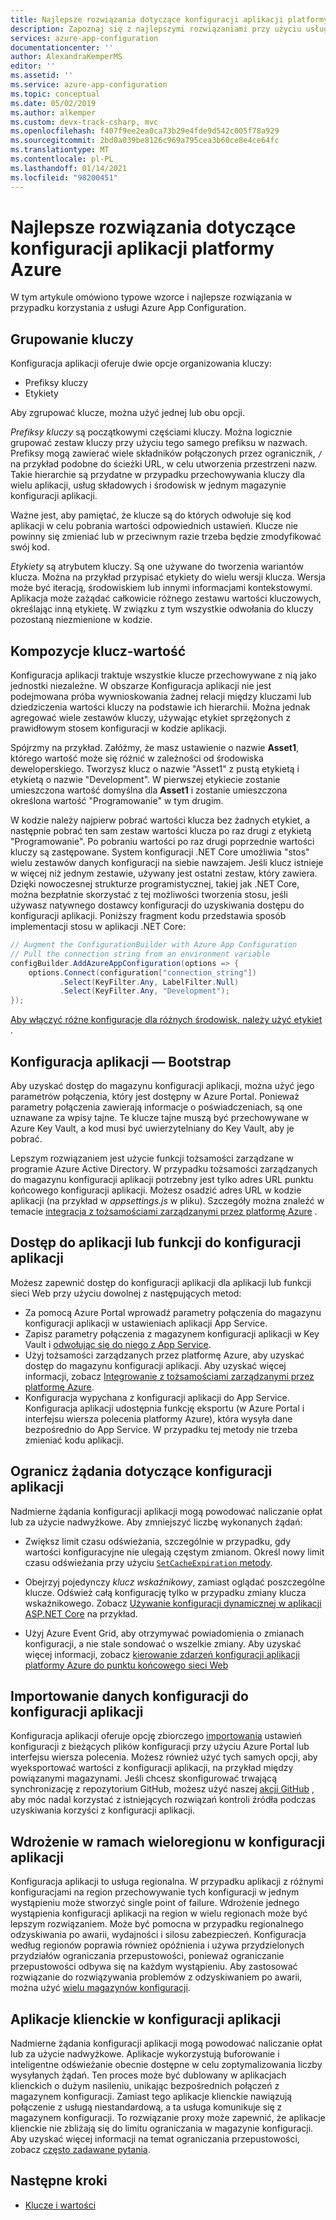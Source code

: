 ```yaml
---
title: Najlepsze rozwiązania dotyczące konfiguracji aplikacji platformy Azure | Microsoft Docs
description: Zapoznaj się z najlepszymi rozwiązaniami przy użyciu usługi Azure App Configuration. Omówione tematy obejmują grupy kluczy, kompozycje klucza i wartości, ładowania początkowego konfiguracji aplikacji.
services: azure-app-configuration
documentationcenter: ''
author: AlexandraKemperMS
editor: ''
ms.assetid: ''
ms.service: azure-app-configuration
ms.topic: conceptual
ms.date: 05/02/2019
ms.author: alkemper
ms.custom: devx-track-csharp, mvc
ms.openlocfilehash: f407f9ee2ea0ca73b29e4fde9d542c005f78a929
ms.sourcegitcommit: 2bd0a039be8126c969a795cea3b60ce8e4ce64fc
ms.translationtype: MT
ms.contentlocale: pl-PL
ms.lasthandoff: 01/14/2021
ms.locfileid: "98200451"
---
```

# <a name="azure-app-configuration-best-practices"></a>Najlepsze rozwiązania dotyczące konfiguracji aplikacji platformy Azure

W tym artykule omówiono typowe wzorce i najlepsze rozwiązania w przypadku korzystania z usługi Azure App Configuration.

## <a name="key-groupings"></a>Grupowanie kluczy

Konfiguracja aplikacji oferuje dwie opcje organizowania kluczy:

* Prefiksy kluczy
* Etykiety

Aby zgrupować klucze, można użyć jednej lub obu opcji.

*Prefiksy kluczy* są początkowymi częściami kluczy. Można logicznie grupować zestaw kluczy przy użyciu tego samego prefiksu w nazwach. Prefiksy mogą zawierać wiele składników połączonych przez ogranicznik, `/` na przykład podobne do ścieżki URL, w celu utworzenia przestrzeni nazw. Takie hierarchie są przydatne w przypadku przechowywania kluczy dla wielu aplikacji, usług składowych i środowisk w jednym magazynie konfiguracji aplikacji.

Ważne jest, aby pamiętać, że klucze są do których odwołuje się kod aplikacji w celu pobrania wartości odpowiednich ustawień. Klucze nie powinny się zmieniać lub w przeciwnym razie trzeba będzie zmodyfikować swój kod.

*Etykiety* są atrybutem kluczy. Są one używane do tworzenia wariantów klucza. Można na przykład przypisać etykiety do wielu wersji klucza. Wersja może być iteracją, środowiskiem lub innymi informacjami kontekstowymi. Aplikacja może zażądać całkowicie różnego zestawu wartości kluczowych, określając inną etykietę. W związku z tym wszystkie odwołania do kluczy pozostaną niezmienione w kodzie.

## <a name="key-value-compositions"></a>Kompozycje klucz-wartość

Konfiguracja aplikacji traktuje wszystkie klucze przechowywane z nią jako jednostki niezależne. W obszarze Konfiguracja aplikacji nie jest podejmowana próba wywnioskowania żadnej relacji między kluczami lub dziedziczenia wartości kluczy na podstawie ich hierarchii. Można jednak agregować wiele zestawów kluczy, używając etykiet sprzężonych z prawidłowym stosem konfiguracji w kodzie aplikacji.

Spójrzmy na przykład. Załóżmy, że masz ustawienie o nazwie **Asset1**, którego wartość może się różnić w zależności od środowiska deweloperskiego. Tworzysz klucz o nazwie "Asset1" z pustą etykietą i etykietą o nazwie "Development". W pierwszej etykiecie zostanie umieszczona wartość domyślna dla **Asset1** i zostanie umieszczona określona wartość "Programowanie" w tym drugim.

W kodzie należy najpierw pobrać wartości klucza bez żadnych etykiet, a następnie pobrać ten sam zestaw wartości klucza po raz drugi z etykietą "Programowanie". Po pobraniu wartości po raz drugi poprzednie wartości kluczy są zastępowane. System konfiguracji .NET Core umożliwia "stos" wielu zestawów danych konfiguracji na siebie nawzajem. Jeśli klucz istnieje w więcej niż jednym zestawie, używany jest ostatni zestaw, który zawiera. Dzięki nowoczesnej strukturze programistycznej, takiej jak .NET Core, można bezpłatnie skorzystać z tej możliwości tworzenia stosu, jeśli używasz natywnego dostawcy konfiguracji do uzyskiwania dostępu do konfiguracji aplikacji. Poniższy fragment kodu przedstawia sposób implementacji stosu w aplikacji .NET Core:

```csharp
// Augment the ConfigurationBuilder with Azure App Configuration
// Pull the connection string from an environment variable
configBuilder.AddAzureAppConfiguration(options => {
    options.Connect(configuration["connection_string"])
           .Select(KeyFilter.Any, LabelFilter.Null)
           .Select(KeyFilter.Any, "Development");
});
```

[Aby włączyć różne konfiguracje dla różnych środowisk, należy użyć etykiet](./howto-labels-aspnet-core.md) .

## <a name="app-configuration-bootstrap"></a>Konfiguracja aplikacji — Bootstrap

Aby uzyskać dostęp do magazynu konfiguracji aplikacji, można użyć jego parametrów połączenia, który jest dostępny w Azure Portal. Ponieważ parametry połączenia zawierają informacje o poświadczeniach, są one uznawane za wpisy tajne. Te klucze tajne muszą być przechowywane w Azure Key Vault, a kod musi być uwierzytelniany do Key Vault, aby je pobrać.

Lepszym rozwiązaniem jest użycie funkcji tożsamości zarządzane w programie Azure Active Directory. W przypadku tożsamości zarządzanych do magazynu konfiguracji aplikacji potrzebny jest tylko adres URL punktu końcowego konfiguracji aplikacji. Możesz osadzić adres URL w kodzie aplikacji (na przykład w *appsettings.js* w pliku). Szczegóły można znaleźć w temacie [integracja z tożsamościami zarządzanymi przez platformę Azure](howto-integrate-azure-managed-service-identity.md) .

## <a name="app-or-function-access-to-app-configuration"></a>Dostęp do aplikacji lub funkcji do konfiguracji aplikacji

Możesz zapewnić dostęp do konfiguracji aplikacji dla aplikacji lub funkcji sieci Web przy użyciu dowolnej z następujących metod:

* Za pomocą Azure Portal wprowadź parametry połączenia do magazynu konfiguracji aplikacji w ustawieniach aplikacji App Service.
* Zapisz parametry połączenia z magazynem konfiguracji aplikacji w Key Vault i [odwołując się do niego z App Service](../app-service/app-service-key-vault-references.md).
* Użyj tożsamości zarządzanych przez platformę Azure, aby uzyskać dostęp do magazynu konfiguracji aplikacji. Aby uzyskać więcej informacji, zobacz [Integrowanie z tożsamościami zarządzanymi przez platformę Azure](howto-integrate-azure-managed-service-identity.md).
* Konfiguracja wypychana z konfiguracji aplikacji do App Service. Konfiguracja aplikacji udostępnia funkcję eksportu (w Azure Portal i interfejsu wiersza polecenia platformy Azure), która wysyła dane bezpośrednio do App Service. W przypadku tej metody nie trzeba zmieniać kodu aplikacji.

## <a name="reduce-requests-made-to-app-configuration"></a>Ogranicz żądania dotyczące konfiguracji aplikacji

Nadmierne żądania konfiguracji aplikacji mogą powodować naliczanie opłat lub za użycie nadwyżkowe. Aby zmniejszyć liczbę wykonanych żądań:

* Zwiększ limit czasu odświeżania, szczególnie w przypadku, gdy wartości konfiguracyjne nie ulegają częstym zmianom. Określ nowy limit czasu odświeżania przy użyciu [ `SetCacheExpiration` metody](/dotnet/api/microsoft.extensions.configuration.azureappconfiguration.azureappconfigurationrefreshoptions.setcacheexpiration).

* Obejrzyj pojedynczy *klucz wskaźnikowy*, zamiast oglądać poszczególne klucze. Odśwież całą konfigurację tylko w przypadku zmiany klucza wskaźnikowego. Zobacz [Używanie konfiguracji dynamicznej w aplikacji ASP.NET Core](enable-dynamic-configuration-aspnet-core.md) na przykład.

* Użyj Azure Event Grid, aby otrzymywać powiadomienia o zmianach konfiguracji, a nie stale sondować o wszelkie zmiany. Aby uzyskać więcej informacji, zobacz [kierowanie zdarzeń konfiguracji aplikacji platformy Azure do punktu końcowego sieci Web](./howto-app-configuration-event.md)

## <a name="importing-configuration-data-into-app-configuration"></a>Importowanie danych konfiguracji do konfiguracji aplikacji

Konfiguracja aplikacji oferuje opcję zbiorczego [importowania](./howto-import-export-data.md) ustawień konfiguracji z bieżących plików konfiguracji przy użyciu Azure Portal lub interfejsu wiersza polecenia. Możesz również użyć tych samych opcji, aby wyeksportować wartości z konfiguracji aplikacji, na przykład między powiązanymi magazynami. Jeśli chcesz skonfigurować trwającą synchronizację z repozytorium GitHub, możesz użyć naszej [akcji GitHub](./concept-github-action.md) , aby móc nadal korzystać z istniejących rozwiązań kontroli źródła podczas uzyskiwania korzyści z konfiguracji aplikacji.

## <a name="multi-region-deployment-in-app-configuration"></a>Wdrożenie w ramach wieloregionu w konfiguracji aplikacji

Konfiguracja aplikacji to usługa regionalna. W przypadku aplikacji z różnymi konfiguracjami na region przechowywanie tych konfiguracji w jednym wystąpieniu może stworzyć single point of failure. Wdrożenie jednego wystąpienia konfiguracji aplikacji na region w wielu regionach może być lepszym rozwiązaniem. Może być pomocna w przypadku regionalnego odzyskiwania po awarii, wydajności i silosu zabezpieczeń. Konfiguracja według regionów poprawia również opóźnienia i używa przydzielonych przydziałów ograniczania przepustowości, ponieważ ograniczanie przepustowości odbywa się na każdym wystąpieniu. Aby zastosować rozwiązanie do rozwiązywania problemów z odzyskiwaniem po awarii, można użyć [wielu magazynów konfiguracji](./concept-disaster-recovery.md). 

## <a name="client-applications-in-app-configuration"></a>Aplikacje klienckie w konfiguracji aplikacji 

Nadmierne żądania konfiguracji aplikacji mogą powodować naliczanie opłat lub za użycie nadwyżkowe. Aplikacje wykorzystują buforowanie i inteligentne odświeżanie obecnie dostępne w celu zoptymalizowania liczby wysyłanych żądań. Ten proces może być dublowany w aplikacjach klienckich o dużym nasileniu, unikając bezpośrednich połączeń z magazynem konfiguracji. Zamiast tego aplikacje klienckie nawiązują połączenie z usługą niestandardową, a ta usługa komunikuje się z magazynem konfiguracji. To rozwiązanie proxy może zapewnić, że aplikacje klienckie nie zbliżają się do limitu ograniczania w magazynie konfiguracji. Aby uzyskać więcej informacji na temat ograniczania przepustowości, zobacz [często zadawane pytania](https://docs.microsoft.com/azure/azure-app-configuration/faq#are-there-any-limits-on-the-number-of-requests-made-to-app-configuration).  

## <a name="next-steps"></a>Następne kroki

* [Klucze i wartości](./concept-key-value.md)